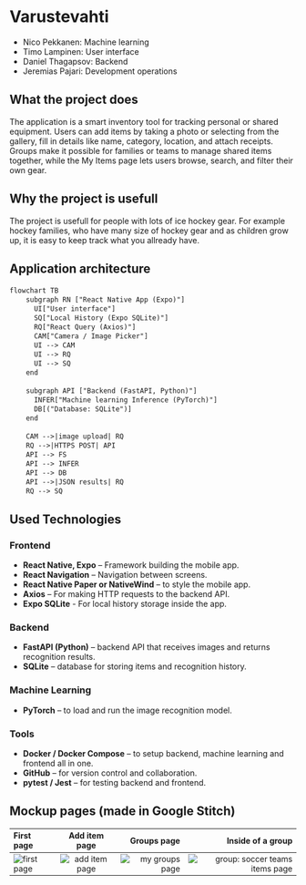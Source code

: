 # Varustevahti

* Nico Pekkanen: Machine learning
* Timo Lampinen: User interface
* Daniel Thagapsov: Backend
* Jeremias Pajari: Development operations

## What the project does
The application is a smart inventory tool for tracking personal or shared equipment. Users can add items by taking a photo or selecting from the gallery, fill in details like name, category, location, and attach receipts. Groups make it possible for families or teams to manage shared items together, while the My Items page lets users browse, search, and filter their own gear.

## Why the project is usefull
The project is usefull for people with lots of ice hockey gear. For example hockey families, who have many size of hockey gear and as children grow up, it is easy to keep track what you allready have. 

## Application architecture

```mermaid
flowchart TB
    subgraph RN ["React Native App (Expo)"]
      UI["User interface"]
      SQ["Local History (Expo SQLite)"]
      RQ["React Query (Axios)"]
      CAM["Camera / Image Picker"]
      UI --> CAM
      UI --> RQ
      UI --> SQ
    end

    subgraph API ["Backend (FastAPI, Python)"]
      INFER["Machine learning Inference (PyTorch)"]
      DB[("Database: SQLite")]
    end

    CAM -->|image upload| RQ
    RQ -->|HTTPS POST| API
    API --> FS
    API --> INFER
    API --> DB
    API -->|JSON results| RQ
    RQ --> SQ
```


## Used Technologies

### Frontend
- **React Native, Expo** – Framework building the mobile app.
- **React Navigation** – Navigation between screens.
- **React Native Paper or NativeWind** – to style the mobile app.
- **Axios** – For making HTTP requests to the backend API.
- **Expo SQLite** - For local history storage inside the app.

### Backend
- **FastAPI (Python)** – backend API that receives images and returns recognition results. 
- **SQLite** – database for storing items and recognition history.

### Machine Learning
- **PyTorch** – to load and run the image recognition model.

### Tools
- **Docker / Docker Compose** – to setup backend, machine learning and frontend all in one. 
- **GitHub** – for version control and collaboration.
- **pytest / Jest** – for testing backend and frontend.

## Mockup pages (made in Google Stitch)
| First page | Add item page | Groups page |Inside of a group |
|:-----------|:------------:|------------:|------------:|
| <img src="Näyttökuva 2025-08-24 kello 19.49.11.png" alt="first page" width="300"/>      | <img src="Näyttökuva 2025-08-24 kello 19.48.30.png" alt="add item page" width="300"/>       | <img src="Näyttökuva 2025-08-24 kello 19.48.50.png" alt="my groups page" width="300"/>|<img src="Näyttökuva 2025-08-24 kello 19.48.57.png" alt="group: soccer teams items page" width="300"/>       |





